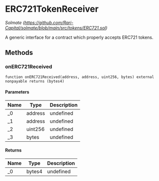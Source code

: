 # ERC721TokenReceiver

*Solmate (https://github.com/Rari-Capital/solmate/blob/main/src/tokens/ERC721.sol)*



A generic interface for a contract which properly accepts ERC721 tokens.



## Methods

### onERC721Received

```solidity
function onERC721Received(address, address, uint256, bytes) external nonpayable returns (bytes4)
```





#### Parameters

| Name | Type | Description |
|---|---|---|
| _0 | address | undefined |
| _1 | address | undefined |
| _2 | uint256 | undefined |
| _3 | bytes | undefined |

#### Returns

| Name | Type | Description |
|---|---|---|
| _0 | bytes4 | undefined |




